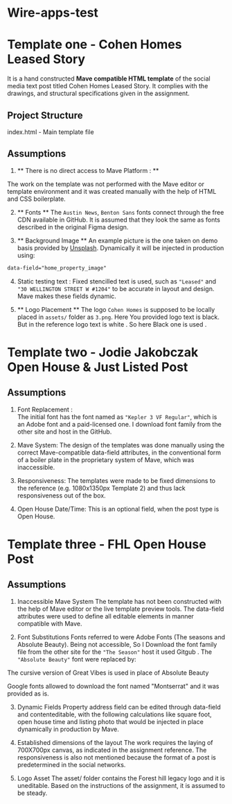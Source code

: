 # Wire-apps-test

# Template one - Cohen Homes Leased Story 

It is a hand constructed **Mave compatible HTML template** of the social media text post titled Cohen Homes Leased Story. It complies with the drawings, and structural specifications given in the assignment.

## Project Structure

index.html - Main template file

## Assumptions

1. ** There is no direct access to Mave Platform : **

The work on the template was not performed with the Mave editor or template environment and it was created manually with the help of HTML and CSS boilerplate.

2. ** Fonts **
The `Austin News`, `Benton Sans` fonts connect through the free CDN available in GitHub.
It is assumed that they look the same as fonts described in the original Figma design.

3. ** Background Image **
An example picture is the one taken on demo basis provided by [Unsplash](https://unsplash.com). Dynamically it will be injected in production using:
```html
data-field="home_property_image"
```

4. Static testing text :
Fixed stencilled text is used, such as `"Leased"` and `"30 WELLINGTON STREET W #1204"` to be accurate in layout and design. Mave makes these fields dynamic.

5. ** Logo Placement **
The logo `Cohen Homes` is supposed to be locally placed in `assets/` folder as `3.png`. Here You provided logo text is black. But in the reference logo text is white . So here Black one is used . 



# Template two - Jodie Jakobczak Open House & Just Listed Post 

## Assumptions

1. Font Replacement :  
The initial font has the font named as `"Kepler 3 VF Regular"`, which is an Adobe font and a paid-licensed one. I download font family from the other site and host in the GitHub.

2. Mave System: 
The design of the templates was done manually using the correct Mave-compatible data-field attributes, in the conventional form of a boiler plate in the proprietary system of Mave, which was inaccessible.

3. Responsiveness:
 The templates were made to be fixed dimensions to the reference (e.g. 1080x1350px Template 2) and thus lack responsiveness out of the box.

4. Open House Date/Time: 
This is an optional field, when the post type is Open House.


# Template three -  FHL Open House Post 

## Assumptions

1. Inaccessible Mave System
The template has not been constructed with the help of Mave editor or the live template preview tools. The data-field attributes were used to define all editable elements in manner compatible with Mave.

2. Font Substitutions
Fonts referred to were Adobe Fonts (The seasons and Absolute Beauty). Being not accessible, So I Download the font family file from the other site for the `"The Season"` host it used Gitgub .  The `"Absolute Beauty"` font  were replaced by:

The cursive version of Great Vibes is used in place of Absolute Beauty

Google fonts allowed to download the font named "Montserrat" and it was provided as is.

3. Dynamic Fields
Property address field can be edited through data-field and contenteditable, with the following calculations like square foot, open house time and listing photo that would be injected in place dynamically in production by Mave.

4. Established dimensions of the layout
The work requires the laying of 700X700px canvas, as indicated in the assignment reference. The responsiveness is also not mentioned because the format of a post is predetermined in the social networks.

5. Logo Asset
The asset/ folder contains the Forest hill legacy logo and it is uneditable. Based on the instructions of the assignment, it is assumed to be steady.